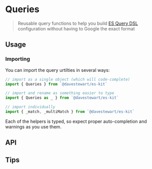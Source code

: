 # Queries

> Reusable query functions to help you build [ES Query DSL](https://www.elastic.co/guide/en/elasticsearch/reference/current/query-dsl.html) configuration without having to Google the exact format

## Usage

### Importing

You can import the query urtilties in several ways:

```js
// import as a single object (which will code-complete)
import { Queries } from `@davestewart/es-kit`

// import and rename as something easier to type
import { Queries as _ } from `@davestewart/es-kit`

// import individually
import { _match, _multiMatch } from `@davestewart/es-kit`
```

Each of the helpers is typed, so expect proper auto-completion and warnings as you use them.

## API



## Tips

